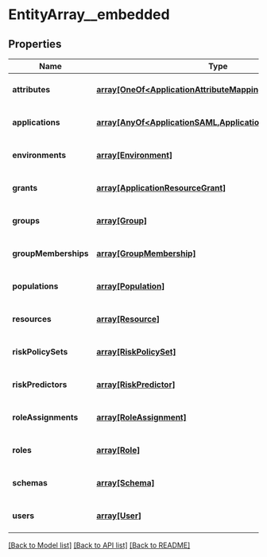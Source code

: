 # EntityArray__embedded

## Properties
Name | Type | Description | Notes
------------ | ------------- | ------------- | -------------
**attributes** | [**array[OneOf&lt;ApplicationAttributeMapping,SchemaAttribute&gt;]**](OneOf&lt;ApplicationAttributeMapping,SchemaAttribute&gt;.md) |  | [optional] [default to null]
**applications** | [**array[AnyOf&lt;ApplicationSAML,ApplicationOIDC&gt;]**](AnyOf&lt;ApplicationSAML,ApplicationOIDC&gt;.md) |  | [optional] [default to null]
**environments** | [**array[Environment]**](Environment.md) |  | [optional] [default to null]
**grants** | [**array[ApplicationResourceGrant]**](ApplicationResourceGrant.md) |  | [optional] [default to null]
**groups** | [**array[Group]**](Group.md) |  | [optional] [default to null]
**groupMemberships** | [**array[GroupMembership]**](GroupMembership.md) |  | [optional] [default to null]
**populations** | [**array[Population]**](Population.md) |  | [optional] [default to null]
**resources** | [**array[Resource]**](Resource.md) |  | [optional] [default to null]
**riskPolicySets** | [**array[RiskPolicySet]**](RiskPolicySet.md) |  | [optional] [default to null]
**riskPredictors** | [**array[RiskPredictor]**](RiskPredictor.md) |  | [optional] [default to null]
**roleAssignments** | [**array[RoleAssignment]**](RoleAssignment.md) |  | [optional] [default to null]
**roles** | [**array[Role]**](Role.md) |  | [optional] [default to null]
**schemas** | [**array[Schema]**](Schema.md) |  | [optional] [default to null]
**users** | [**array[User]**](User.md) |  | [optional] [default to null]

[[Back to Model list]](../README.md#documentation-for-models) [[Back to API list]](../README.md#documentation-for-api-endpoints) [[Back to README]](../README.md)


